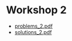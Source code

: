 # Workshop 2

+ [problems_2.pdf](https://github.com/ChrisLinn/comp90054-cheat/blob/master/workshops/2/problems_2.pdf)
+ [solutions_2.pdf](https://github.com/ChrisLinn/comp90054-cheat/blob/master/workshops/2/solutions_2.pdf)